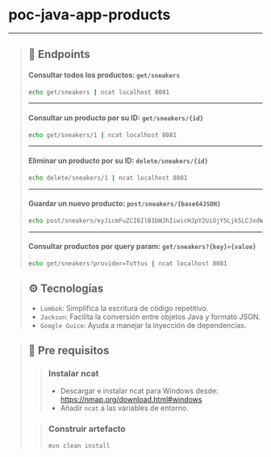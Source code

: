 # poc-java-app-products

---

> ## 📄 Endpoints
> #### Consultar todos los productos: `get/sneakers`
> ```bash
> echo get/sneakers | ncat localhost 8081
> ```
> 
> ---
> 
> #### Consultar un producto por su ID: `get/sneakers/{id}`
> ```bash
> echo get/sneakers/1 | ncat localhost 8081
> ```
> 
> ---
> 
> #### Eliminar un producto por su ID: `delete/sneakers/{id}`
> ```bash
> echo delete/sneakers/1 | ncat localhost 8081
> ```
>
> ---
>
> #### Guardar un nuevo producto: `post/sneakers/{base64JSON}`
> ```bash
> echo post/sneakers/eyJicmFuZCI6IlB1bWJhIiwicHJpY2UiOjY5Ljk5LCJxdWFsaWZpY2F0aW9uIjoxLCJwcm92aWRlciI6Ik1hcmtldHBsYWNlIiwiZ2VuZGVyIjoiSG9tYnJlIiwic2l6ZSI6NDQsInR5cGUiOiJVcmJhbmEifQ== | ncat localhost 8081
> ```
> ---
>
> #### Consultar productos por query param: `get/sneakers?{key}={value}`
> ```bash
> echo get/sneakers?provider=Tottus | ncat localhost 8081
> ```
>

> ## ⚙️ Tecnologías
> - `Lombok`: Simplifica la escritura de código repetitivo.
> - `Jackson`: Facilita la conversión entre objetos Java y formato JSON.
> - `Google Guice`: Ayuda a manejar la inyección de dependencias.

> ## 📌 Pre requisitos
> 
> > ### Instalar ncat
> > - Descargar e instalar ncat para Windows desde: https://nmap.org/download.html#windows
> > - Añadir `ncat` a las variables de entorno.
>
> > ### Construir artefacto
> > ```bash
> > mvn clean install
> > ```

